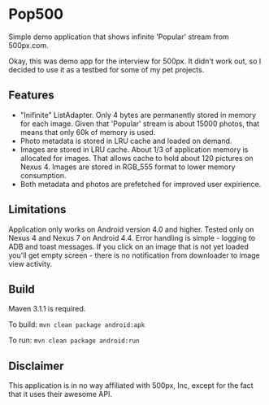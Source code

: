 Pop500
======

Simple demo application that shows infinite 'Popular' stream from 500px.com.

Okay, this was demo app for the interview for 500px. It didn't work out, so I decided to use it as a testbed for some of my pet projects.


Features
--------

 - "Inifinite" ListAdapter. Only 4 bytes are permanently stored in memory for each image. Given that 'Popular' stream is about 15000 photos, that means that only 60k of memory is used.
 - Photo metadata is stored in LRU cache and loaded on demand.
 - Images are stored in LRU cache. About 1/3 of application memory is allocated for images. That allows cache to hold about 120 pictures on Nexus 4. Images are stored in RGB_555 format to lower memory consumption.
 - Both metadata and photos are prefetched for improved user expirience.
 

Limitations
-----------

Application only works on Android version 4.0 and higher. Tested only on Nexus 4 and Nexus 7 on Android 4.4.
Error handling is simple - logging to ADB and toast messages.
If you click on an image that is not yet loaded you'll get empty screen - there is no notification from downloader to image view activity.

Build
-----

Maven 3.1.1 is required. 

To build:
  `mvn clean package android:apk`
  
To run:
  `mvn clean package android:run`

Disclaimer
----------

This application is in no way affiliated with 500px, Inc, except for the fact that it uses their awesome API.

